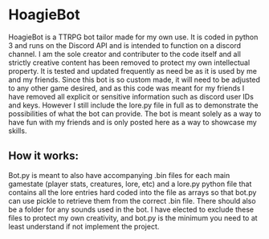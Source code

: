# HoagieBot
HoagieBot is a TTRPG bot tailor made for my own use. It is coded in python 3 and runs on the Discord API and is intended to function on a discord channel. I am the sole creator and contributer to the code itself and all strictly creative content has been removed to protect my own intellectual property. It is tested and updated frequently as need be as it is used by me and my friends. Since this bot is so custom made, it will need to be adjusted to any other game desired, and as this code was meant for my friends I have removed all explicit or sensitive information such as discord user IDs and keys. However I still include the lore.py file in full as to demonstrate the possibilities of what the bot can provide. The bot is meant solely as a way to have fun with my friends and is only posted here as a way to showcase my skills. 
## How it works:
Bot.py is meant to also have accompanying .bin files for each main gamestate (player stats, creatures, lore, etc) and a lore.py python file that contains all the lore entries hard coded into the file as arrays so that bot.py can use pickle to retrieve them from the correct .bin file. There should also be a folder for any sounds used in the bot. I have elected to exclude these files to protect my own creativity, and bot.py is the minimum you need to at least understand if not implement the project.
